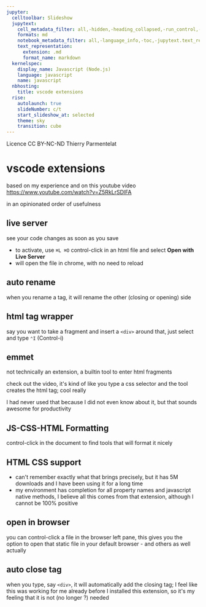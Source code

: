 ```yaml
---
jupyter:
  celltoolbar: Slideshow
  jupytext:
    cell_metadata_filter: all,-hidden,-heading_collapsed,-run_control,-trusted
    formats: md
    notebook_metadata_filter: all,-language_info,-toc,-jupytext.text_representation.jupytext_version,-jupytext.text_representation.format_version
    text_representation:
      extension: .md
      format_name: markdown
  kernelspec:
    display_name: Javascript (Node.js)
    language: javascript
    name: javascript
  nbhosting:
    title: vscode extensions
  rise:
    autolaunch: true
    slideNumber: c/t
    start_slideshow_at: selected
    theme: sky
    transition: cube
---
```


<!-- #region slideshow={"slide_type": ""} -->
<div class="licence">
<span>Licence CC BY-NC-ND</span>
<span>Thierry Parmentelat</span>
</div>
<!-- #endregion -->

# vscode extensions

based on my experience and on this youtube video
https://www.youtube.com/watch?v=Z5RkLrSDlFA

in an opinionated order of usefulness


<!-- #region slideshow={"slide_type": ""} -->
##  live server 

see your code changes as soon as you save 

* to activate, use `⌘L ⌘O` control-click in an html file and select **Open with Live Server**
* will open the file in chrome, with no need to reload
<!-- #endregion -->

## auto rename

when you rename a tag, it will rename the other (closing or opening) side


## html tag wrapper

say you want to take a fragment and insert a <code>&lt;div&gt;</code> around that, just select and type `⌃I` (Control-i)

<!-- #region slideshow={"slide_type": ""} -->
## emmet

not technically an extension, a builtin tool to enter html fragments

check out the video, it's kind of like you type a css selector and the tool creates the html tag; cool really

I had never used that because I did not even know about it, but that sounds awesome for productivity

<!-- #endregion -->

## JS-CSS-HTML Formatting

control-click in the document to find tools that will format it nicely

<!-- #region slideshow={"slide_type": ""} -->
## HTML CSS support

* can't remember exactly what that brings precisely, but it has 5M downloads and I have been using it for a long time
* my environment has completion for all property names and javascript native methods, I believe all this comes from that extension, although I cannot be 100% positive

<!-- #endregion -->

## open in browser

you can control-click a file in the browser left pane, this gives you the option to open that static file in your default browser - and others as well actually

<!-- #region slideshow={"slide_type": ""} -->
## auto close tag

when you type, say <code>&lt;div&gt;</code>, it will automatically add the closing tag; 
I feel like this was working for me already before I installed this extension, so it's my feeling that it is not (no longer ?) needed 
<!-- #endregion -->
